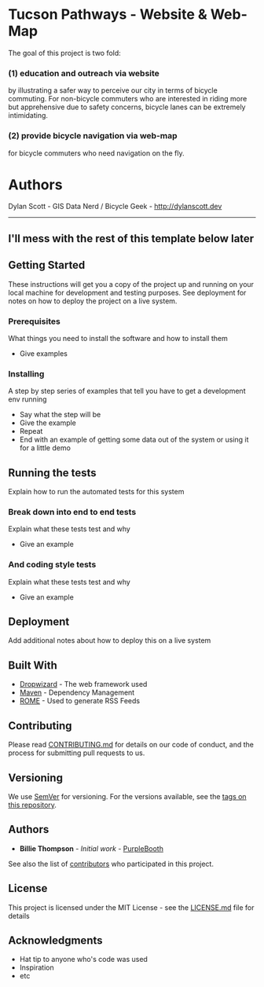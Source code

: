 # Tucson Pathways - Website & Web-Map
The goal of this project is two fold:
### (1) education and outreach via website
by illustrating a safer way to perceive our city in terms of bicycle commuting. For non-bicycle commuters who are interested in riding more but apprehensive due to safety concerns, bicycle lanes can be extremely intimidating. 

### (2) provide bicycle navigation via web-map
for bicycle commuters who need navigation on the fly.



# Authors
Dylan Scott - GIS Data Nerd / Bicycle Geek - http://dylanscott.dev


----------------------------------------------------
I'll mess with the rest of this template below later
---------------------------------------------------

## Getting Started
These instructions will get you a copy of the project up and running on your local machine for development and testing purposes. See deployment for notes on how to deploy the project on a live system.

### Prerequisites
What things you need to install the software and how to install them
- Give examples


### Installing
A step by step series of examples that tell you have to get a development env running
- Say what the step will be
- Give the example 
- Repeat
- End with an example of getting some data out of the system or using it for a little demo

## Running the tests
Explain how to run the automated tests for this system

### Break down into end to end tests
Explain what these tests test and why
- Give an example

### And coding style tests
Explain what these tests test and why
- Give an example

## Deployment
Add additional notes about how to deploy this on a live system

## Built With
* [Dropwizard](http://www.dropwizard.io/1.0.2/docs/) - The web framework used
* [Maven](https://maven.apache.org/) - Dependency Management
* [ROME](https://rometools.github.io/rome/) - Used to generate RSS Feeds

## Contributing
Please read [CONTRIBUTING.md](https://gist.github.com/PurpleBooth/b24679402957c63ec426) for details on our code of conduct, and the process for submitting pull requests to us.

## Versioning
We use [SemVer](http://semver.org/) for versioning. For the versions available, see the [tags on this repository](https://github.com/your/project/tags). 

## Authors
* **Billie Thompson** - *Initial work* - [PurpleBooth](https://github.com/PurpleBooth)

See also the list of [contributors](https://github.com/your/project/contributors) who participated in this project.

## License
This project is licensed under the MIT License - see the [LICENSE.md](LICENSE.md) file for details

## Acknowledgments
* Hat tip to anyone who's code was used
* Inspiration
* etc
